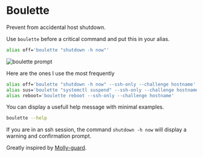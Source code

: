 # Boulette

Prevent from accidental host shutdown.

Use `boulette` before a critical command and put this in your alias.

```sh
alias off='boulette "shutdown -h now"'
```

![boulette prompt](https://github.com/pipelight/boulette/blob/main/public/images/boulette_hostname_challenge.png)

Here are the ones I use the most frequently

```sh
alias off='boulette "shutdown -h now" --ssh-only --challenge hostname'
alias sus='boulette "systemctl suspend" --ssh-only --challenge hostname'
alias reboot='boulette reboot --ssh-only --challenge hostname'
```

You can display a usefull help message with minimal examples.

```sh
boulette --help
```

If you are in an ssh session,
the command `shutdown -h now` will display a warning and confirmation prompt.

Greatly inspired by [Molly-guard](https://salsa.debian.org/debian/molly-guard).
